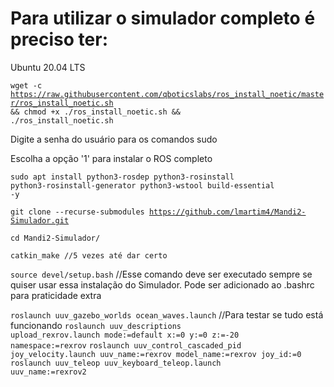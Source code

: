 
# Para utilizar o simulador completo é preciso ter:

Ubuntu 20.04 LTS

<code>wget -c https://raw.githubusercontent.com/qboticslabs/ros_install_noetic/master/ros_install_noetic.sh && chmod +x ./ros_install_noetic.sh && ./ros_install_noetic.sh</code>

Digite a senha do usuário para os comandos sudo

Escolha a opção '1' para instalar o ROS completo

<code>sudo apt install python3-rosdep python3-rosinstall python3-rosinstall-generator python3-wstool build-essential -y</code>

<code>git clone --recurse-submodules https://github.com/lmartim4/Mandi2-Simulador.git</code>

<code>cd Mandi2-Simulador/</code>

<code>catkin_make //5 vezes até dar certo</code>

<code>source devel/setup.bash</code> //Esse comando deve ser executado sempre se quiser usar essa instalação do Simulador. Pode ser adicionado ao .bashrc para praticidade extra
 
<code>roslaunch uuv_gazebo_worlds ocean_waves.launch</code> //Para testar se tudo está funcionando
<code>roslaunch uuv_descriptions upload_rexrov.launch mode:=default x:=0 y:=0 z:=-20 namespace:=rexrov</code>
<code>roslaunch uuv_control_cascaded_pid joy_velocity.launch uuv_name:=rexrov model_name:=rexrov joy_id:=0</code>
<code>roslaunch uuv_teleop uuv_keyboard_teleop.launch uuv_name:=rexrov2<code>
